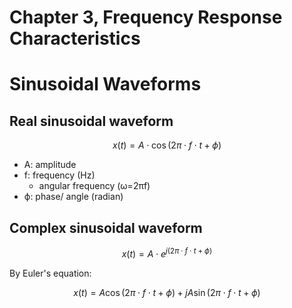 # Chapter 3, Frequency Response Characteristics

# Sinusoidal Waveforms

## Real sinusoidal waveform

$$x(t)=A\cdot\cos(2π\cdot f\cdot t + ϕ)$$

- A: amplitude
- f: frequency (Hz) 
  - angular frequency (ω=2πf)
- ϕ: phase/ angle (radian)

## Complex sinusoidal waveform

$$x(t)=A\cdot e^{j(2π\cdot f\cdot t + ϕ)}$$


By Euler's equation:

$$x(t)=A\cos(2π\cdot f\cdot t+ϕ)+jA\sin(2π\cdot f\cdot t+ϕ)$$

